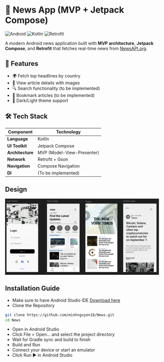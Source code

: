 # 📰 News App (MVP + Jetpack Compose)

![Android](https://img.shields.io/badge/Android-3DDC84?style=for-the-badge&logo=android&logoColor=white)
![Kotlin](https://img.shields.io/badge/Kotlin-0095D5?style=for-the-badge&logo=kotlin&logoColor=white)
![Retrofit](https://img.shields.io/badge/Retrofit-2C3E50?style=for-the-badge)

A modern Android news application built with **MVP architecture**, **Jetpack Compose**, and **Retrofit** that fetches real-time news from [NewsAPI.org](https://newsapi.org).

## 🎯 Features

- 🌍 Fetch top headlines by country
- 📰 View article details with images
- 🔍 Search functionality (to be implemented)
- 💾 Bookmark articles (to be implemented)
- 🎨 Dark/Light theme support

## 🛠 Tech Stack

| Component          | Technology |
|--------------------|------------|
| **Language**       | Kotlin     |
| **UI Toolkit**     | Jetpack Compose |
| **Architecture**   | MVP (Model-View-Presenter) |
| **Network**        | Retrofit + Gson |
| **Navigation**     | Compose Navigation |
| **DI**             | (To be implemented) |

## Design
<p>
  <img src="app_design.png" alt="App Design" width="700" style="margin-right: 100px;"/>
</p>

## Installation Guide

- Make sure to have Android Studio IDE [Download here](https://developer.android.com/studio)
- Clone the Repository
```bash
git clone https://github.com/minhnguyen18/News.git
cd News
```
- Open in Android Studio
- Click File > Open… and select the project directory
- Wait for Gradle sync and build to finish
- Build and Run
- Connect your device or start an emulator
- Click Run ▶️ in Android Studio
